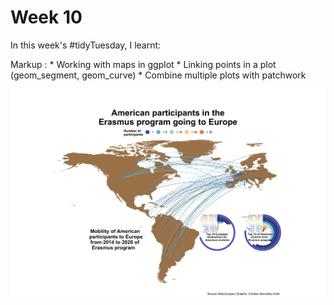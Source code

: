 # Week 10

In this week's \#tidyTuesday, I learnt:

 Markup : * Working with maps in ggplot 
          * Linking points in a plot (geom_segment, geom_curve)
          * Combine multiple plots with patchwork

![](tidyTuesday_week10.png)
